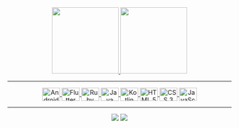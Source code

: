 <div align="center">
  <a href="https://github.com/diogostein">
  <img height="150em" src="https://github-readme-stats.vercel.app/api?username=diogostein&show_icons=true&theme=dracula&include_all_commits=true&count_private=true"/>
  <img height="150em" src="https://github-readme-stats.vercel.app/api/top-langs/?username=diogostein&layout=compact&langs_count=7&theme=dracula"/>
</div>

<hr/>
  
<div align="center">
  <img align="center" title="Android" height="30" width="40" src="https://cdn.jsdelivr.net/gh/devicons/devicon/icons/android/android-original.svg">
  <img align="center" title="Flutter" height="30" width="40" src="https://cdn.jsdelivr.net/gh/devicons/devicon/icons/flutter/flutter-plain.svg"> 
  <img align="center" title="Ruby On Rails" height="30" width="40" src="https://cdn.jsdelivr.net/gh/devicons/devicon/icons/ruby/ruby-original.svg" />  
  <img align="center" title="Java" height="30" width="40" src="https://cdn.jsdelivr.net/gh/devicons/devicon/icons/java/java-original.svg" />
  <img align="center" title="Kotlin" height="30" width="40" src="https://cdn.jsdelivr.net/gh/devicons/devicon/icons/kotlin/kotlin-original.svg" />
  <img align="center" title="HTML 5" height="30" width="40" src="https://cdn.jsdelivr.net/gh/devicons/devicon/icons/html5/html5-original.svg" />
  <img align="center" title="CSS 3" height="30" width="40" src="https://cdn.jsdelivr.net/gh/devicons/devicon/icons/css3/css3-original.svg" />
  <img align="center" title="JavaScript" height="30" width="40" src="https://cdn.jsdelivr.net/gh/devicons/devicon/icons/javascript/javascript-original.svg" />  
</div>
  
 <hr/>
 
<div align="center"> 
  <a href = "mailto:diogo.ishihara@gmail.com"><img src="https://img.shields.io/badge/-Gmail-EA4335?style=for-the-badge&logo=gmail&logoColor=white" target="_blank"></a>
  <a href="https://www.linkedin.com/in/diogostein" target="_blank"><img src="https://img.shields.io/badge/-LinkedIn-%230077B5?style=for-the-badge&logo=linkedin&logoColor=white" target="_blank"></a> 
 
</div>
